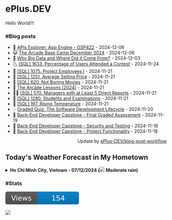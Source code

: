 # ePlus.DEV

Hello World!!!

### #Blog posts

- 🧰 [APIs Explorer: App Engine - GSP422](https://eplus.dev/apis-explorer-app-engine-gsp422) - 2024-12-06 
- 😺 [The Arcade Base Camp December 2024](https://eplus.dev/the-arcade-base-camp-december-2024) - 2024-12-06 
- 🗽 [Why Big Data and Where Did it Come From?](https://eplus.dev/why-big-data-and-where-did-it-come-from) - 2024-12-03 
- 🌜 [[SQL] 1633. Percentage of Users Attended a Contest](https://eplus.dev/sql-1633-percentage-of-users-attended-a-contest) - 2024-11-24 
- 📝 [[SQL] 1075. Project Employees I](https://eplus.dev/sql-1075-project-employees-i) - 2024-11-21 
- 🚀 [[SQL] 1251. Average Selling Price](https://eplus.dev/sql-1251-average-selling-price) - 2024-11-21 
- 💼 [[SQL] 620. Not Boring Movies](https://eplus.dev/sql-620-not-boring-movies) - 2024-11-21 
- 🦣 [The Arcade Lessons &lpar;2024&rpar;](https://eplus.dev/the-arcade-lessons-2024) - 2024-11-21 
- 👨‍🏫 [[SQL] 570. Managers with at Least 5 Direct Reports](https://eplus.dev/sql-570-managers-with-at-least-5-direct-reports) - 2024-11-21 
- 🔭 [[SQL] 1280. Students and Examinations](https://eplus.dev/sql-1280-students-and-examinations) - 2024-11-21 
- 🤡 [[SQL] 197. Rising Temperature](https://eplus.dev/sql-197-rising-temperature) - 2024-11-21 
- 💡 [Graded Quiz: The Software Development Lifecycle](https://eplus.dev/graded-quiz-the-software-development-lifecycle) - 2024-11-20 
- 🦣 [Back-End Developer Capstone - Final Graded Assessment](https://eplus.dev/back-end-developer-capstone-final-graded-assessment) - 2024-11-19 
- 💪 [Back-End Developer Capstone - Security and Testing](https://eplus.dev/back-end-developer-capstone-security-and-testing) - 2024-11-18 
- 🤡 [Back-End Developer Capstone - Project Functionality](https://eplus.dev/back-end-developer-capstone-project-functionality) - 2024-11-18 


<div align="right">
    Update by <a target="_blank" href="https://github.com/ePlus-DEV/blog-post-workflow">ePlus-DEV/blog-post-workflow</a>
</div>


## Today's Weather Forecast in My Hometown



<details>
    <summary><b>Ho Chi Minh City, Vietnam - 07/12/2024 (<img src="https://cdn.weatherapi.com/weather/64x64/day/302.png" width="25" /> Moderate rain)</b>
    </summary>

    
<table>
    <tr>
        <th>Hour</th>
        <td>00:00</td><td>01:00</td><td>02:00</td><td>03:00</td><td>04:00</td><td>05:00</td><td>06:00</td><td>07:00</td><td>08:00</td><td>09:00</td><td>10:00</td><td>11:00</td><td>12:00</td><td>13:00</td><td>14:00</td><td>15:00</td><td>16:00</td><td>17:00</td><td>18:00</td><td>19:00</td><td>20:00</td><td>21:00</td><td>22:00</td><td>23:00</td>
    </tr>
    <tr>
        <th>Weather</th>
        <td><img src="https://cdn.weatherapi.com/weather/64x64/night/113.png"></img></td><td><img src="https://cdn.weatherapi.com/weather/64x64/night/176.png"></img></td><td><img src="https://cdn.weatherapi.com/weather/64x64/night/176.png"></img></td><td><img src="https://cdn.weatherapi.com/weather/64x64/night/176.png"></img></td><td><img src="https://cdn.weatherapi.com/weather/64x64/night/143.png"></img></td><td><img src="https://cdn.weatherapi.com/weather/64x64/night/143.png"></img></td><td><img src="https://cdn.weatherapi.com/weather/64x64/day/176.png"></img></td><td><img src="https://cdn.weatherapi.com/weather/64x64/day/116.png"></img></td><td><img src="https://cdn.weatherapi.com/weather/64x64/day/119.png"></img></td><td><img src="https://cdn.weatherapi.com/weather/64x64/day/119.png"></img></td><td><img src="https://cdn.weatherapi.com/weather/64x64/day/116.png"></img></td><td><img src="https://cdn.weatherapi.com/weather/64x64/day/122.png"></img></td><td><img src="https://cdn.weatherapi.com/weather/64x64/day/116.png"></img></td><td><img src="https://cdn.weatherapi.com/weather/64x64/day/116.png"></img></td><td><img src="https://cdn.weatherapi.com/weather/64x64/day/176.png"></img></td><td><img src="https://cdn.weatherapi.com/weather/64x64/day/113.png"></img></td><td><img src="https://cdn.weatherapi.com/weather/64x64/day/113.png"></img></td><td><img src="https://cdn.weatherapi.com/weather/64x64/day/113.png"></img></td><td><img src="https://cdn.weatherapi.com/weather/64x64/night/176.png"></img></td><td><img src="https://cdn.weatherapi.com/weather/64x64/night/353.png"></img></td><td><img src="https://cdn.weatherapi.com/weather/64x64/night/176.png"></img></td><td><img src="https://cdn.weatherapi.com/weather/64x64/night/116.png"></img></td><td><img src="https://cdn.weatherapi.com/weather/64x64/night/116.png"></img></td><td><img src="https://cdn.weatherapi.com/weather/64x64/night/176.png"></img></td>
    </tr>
    <tr>
        <th>Condition</th>
        <td width="200px">Clear </td><td width="200px">Patchy rain nearby</td><td width="200px">Patchy rain nearby</td><td width="200px">Patchy rain nearby</td><td width="200px">Mist</td><td width="200px">Mist</td><td width="200px">Patchy rain nearby</td><td width="200px">Partly Cloudy </td><td width="200px">Cloudy </td><td width="200px">Cloudy </td><td width="200px">Partly Cloudy </td><td width="200px">Overcast </td><td width="200px">Partly cloudy</td><td width="200px">Partly Cloudy </td><td width="200px">Patchy rain nearby</td><td width="200px">Sunny</td><td width="200px">Sunny</td><td width="200px">Sunny</td><td width="200px">Patchy rain nearby</td><td width="200px">Light rain shower</td><td width="200px">Patchy rain nearby</td><td width="200px">Partly Cloudy </td><td width="200px">Partly Cloudy </td><td width="200px">Patchy rain nearby</td>
    </tr>
    <tr>
        <th>Temperature</th>
        <td>25.2 °C</td><td>24.9 °C</td><td>24.5 °C</td><td>24.2 °C</td><td>24.1 °C</td><td>23.8 °C</td><td>23.7 °C</td><td>24.8 °C</td><td>26.3 °C</td><td>27.5 °C</td><td>27.5 °C</td><td>27.5 °C</td><td>29.1 °C</td><td>29.1 °C</td><td>30.4 °C</td><td>30.7 °C</td><td>30.5 °C</td><td>29.4 °C</td><td>27.5 °C</td><td>25.9 °C</td><td>24.8 °C</td><td>24.8 °C</td><td>24.9 °C</td><td>24.9 °C</td>
    </tr>
    <tr>
        <th>Wind</th>
        <td>0.7 kph</td><td>4 kph</td><td>5.4 kph</td><td>7.9 kph</td><td>7.6 kph</td><td>7.2 kph</td><td>2.9 kph</td><td>1.8 kph</td><td>5 kph</td><td>5.4 kph</td><td>4.7 kph</td><td>5.4 kph</td><td>6.5 kph</td><td>6.5 kph</td><td>5.8 kph</td><td>4.3 kph</td><td>1.4 kph</td><td>3.2 kph</td><td>5 kph</td><td>6.8 kph</td><td>6.8 kph</td><td>5.4 kph</td><td>4 kph</td><td>2.9 kph</td>
    </tr>
</table>


<div align="right">
    Updated at: 2024-12-07T05:19:40Z - by <a target="_blank"
        href="https://github.com/ePlus-DEV/weather-forecast">ePlus-DEV/weather-forecast</a>
</div>
</details>


### #Stats

[![Image of counter](https://github.com/ePlus-DEV/view-counter/blob/main/svg/685088620/badge.svg)](https://github.com/ePlus-DEV/view-counter/blob/main/readme/685088620/week.md)

![](https://komarev.com/ghpvc/?username=ePlus-DEV&style=for-the-badge)
